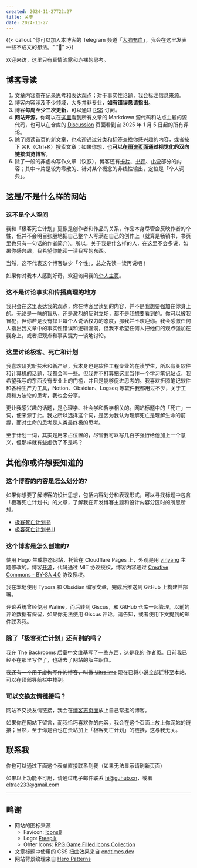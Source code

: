 ```yaml
---
created: 2024-11-27T22:27
title: 关于
date: 2024-11-27
---
```


{{< callout "你可以加入本博客的 Telegram 频道「[大脑充血](https://t.me/geedeapro)」，我会在这里发表一些不成文的想法。" "🧠" >}}

欢迎来访，这里只有真情流露和赤裸的思考。

## 博客导读

1. 文章内容意在记录思考和表达观点；对于事实性论题，我会标注信息来源。
2. 博客内容涉及不少领域，大多并非专业，**如有错误恳请指出**。
3. 博客**每周至少三次更新**，可以通过 [RSS](/rss/) 订阅。
4. **网站开源**，你可以在[这里](https://github.com/BigCoke233/geek-death-project)看到所有文章的 Markdown 源代码和站点主题的源代码，也可以在仓库的 [Discussion](https://github.com/BigCoke233/geek-death-project/discussions) 页面看到自 2025 年 1 月 5 日起的所有评论。
5. 除了阅读首页的新文章，也欢迎通过[分类](/categories/)和[标签](/tags/)查找你感兴趣的内容，或者按下 ⌘K（Ctrl+K）搜索文章；如果你想，也**可以在[图谱页面](/graph/)通过视觉化的双向链接浏览博客**。
6. 除了一般的非虚构写作文章（议叙），博客还有[卡片](/cards/)、[书评](/library/)、[小说](/fictions/)部分的内容；其中卡片是较为零散的、针对某个概念的非线性输出，定位是「个人词典」。

## 这是/不是什么样的网站

### 这不是个人空间

我和「极客死亡计划」更像是创作者和作品的关系，作品本身尽管会反映作者的个性，但并不会明目张胆地把自己整个人写满在自己的创作上（就算是畅销书，书页里也只有一句话的作者简介）。所以，关于我是什么样的人，在这里不会多说，如果你感兴趣，我希望你能读一读我写的东西。

当然，这不代表这个博客缺少「个性」，总之先读一读再说吧！

如果你对我本人感到好奇，欢迎访问我的[个人主页](https://www.guhub.cn)。

### 这不是讨论事实和传播真理的地方

我只会在这里表达我的观点，你在博客里读到的内容，并不是我想要强加在你身上的。无论是一味的盲从，还是激烈的反对立场，都不是我想要看到的。你可以被我冒犯，但你若是没有捍卫每个人说话权力的态度，那我并不欢迎你。我会感激任何人指出我文章中的事实性错误和逻辑漏洞，但我不希望任何人把他们的观点强加在我身上，或者把观点和事实混为一谈地讨论。

### 这里讨论极客、死亡和计划

我喜欢研究新技术和新产品，我本身也是软件工程专业的在读学生，所以有关软件和计算机的话题，我都会写一些。但我并不打算把这里当作一个学习笔记站点，我希望我写的东西没有专业上的门槛，并且是能够促进思考的。我喜欢折腾笔记软件和各种生产力工具，Notion、Obsidian、Logseq 等软件我都用过不少，关于工具和方法论的思考，我也会分享。

更让我感兴趣的话题，是心理学、社会学和哲学相关的。网站标题中的「死亡」一词，便来源于此。我之所以选择这个词，是因为我认为理解死亡是理解生命的前提，而对生命的思考是人类最终极的思考。

至于计划一词，其实是用来占位置的，尽管我可以写几百字强行给他加上一个意义，但那样就有些虚伪了不是吗？

## 其他你或许想要知道的

### 这个博客的内容是怎么划分的?

如果你想要了解博客的设计思想，包括内容划分和表现形式，可以寻找标题中包含「极客死亡计划书」的文章，了解我在开发博客主题和设计内容分区时的所思所想。

- [极客死亡计划书](/posts/极客死亡计划书/)
- [极客死亡计划书 II](/posts/极客死亡计划书-ii/)

### 这个博客是怎么创建的?

使用 Hugo 生成静态网站，托管在 Cloudflare Pages 上，外观是用 [yinyang](https://github.com/joway/hugo-theme-yinyang) 主题修改的。博客[开源](https://github.com/BigCoke233/geek-death-project)，代码通过 MIT 协议授权，博客内容通过 [Creative Commons - BY-SA 4.0](https://creativecommons.org/licenses/by-sa/4.0/) 协议授权。

我在本地使用 Typora 和 Obsidian 编写文章，完成后推送到 GitHub 上构建并部署。

评论系统曾经使用 Waline，而后转到 Giscus，和 GitHub 仓库一起管理。以前的评论数据有保留，如果你无法使用 Giscus 评论，请告知，或者使用下文提到的邮件联系我。

### 除了「极客死亡计划」还有别的吗？

我在 The Backrooms 后室中文维基写了一些东西，这是我的 [作者页](https://backrooms-wiki-cn.wikidot.com/author:eltrac)。目前我已经不在那里写作了，也辞去了网站的版主职位。

~~我还有一个用于虚构写作的博客，叫做 [Ultralime](https://www.ultrali.me)~~ 现在已将小说全部迁移至本站，可以在顶部导航栏中找到。

### 可以交换友情链接吗？

网站不交换友情链接，我会在[博客志页面](/blogroll/)放上自己常逛的博客。

如果你在网站下留言，而我恰巧喜欢你的内容，我会在这个页面上放上你网站的链接；当然，至于你是否也在贵站加上「极客死亡计划」的链接，这与我无关。

## 联系我

你也可以通过下面这个表单直接联系到我（如果无法显示请刷新页面）

<script data-letterbirduser="eltrac" src="https://letterbird.co/embed/v1.js"></script>

如果以上功能不可用，请通过电子邮件联系 [hi@guhub.cn](mailto:hi@guhub.cn)，或者 [eltrac233@gmail.com](mailto:eltrac233@gmail.com)

---

## 鸣谢

- 网站的图标来源
	- Favicon: [Icons8](https://icons8.com/icon/dFh2MtWbG5FC/skull)
	- Logo: [Freepik](http://www.freepik.com)
	- Ohter Icons: [RPG Game Filled Icons Collection](https://www.svgrepo.com/collection/rpg-game-filled-icons/)
- 文章标题中使用的 CSS 扭曲效果来自 [endtimes.dev](https://endtimes.dev)
- 网站背景纹理来自 [Hero Patterns](https://heropatterns.com)
